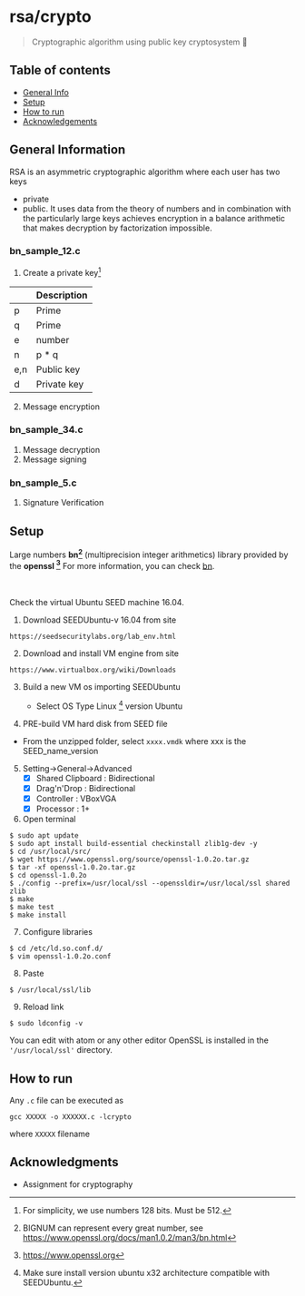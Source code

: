 # rsa/crypto 
 > Cryptographic algorithm using public key cryptosystem :tada:
 

## Table of contents
* [General Info](#general-information)
* [Setup](#setup)
* [How to run](#how-to-run)
* [Acknowledgements](#acknowledgments)

## General Information
RSA is an asymmetric cryptographic algorithm where each user has two keys
* private 
* public.
It uses data from the theory of numbers and in combination with the particularly large keys achieves encryption in 
a balance arithmetic that makes decryption by factorization impossible.

### bn_sample_12.c
1. Create a private key[^4]

|   | Description |
| ------------- | ------------- |
| p  | Prime  |
| q  | Prime  |
| e  | number |
| n  |  p * q |
| e,n  |  Public key |
| d |  Private key |
    

2. Message encryption

### bn_sample_34.c
1. Message decryption
2. Message signing

### bn_sample_5.c
1. Signature Verification

## Setup
Large numbers **bn[^1]** (multiprecision integer arithmetics) library provided by the **openssl [^2]**
For more information, you can check [bn](https://www.openssl.org/docs/man1.0.2/man3/bn.html).

<br><br>
Check the virtual Ubuntu SEED machine 16.04.


1. Download SEEDUbuntu-v 16.04 from site
```
https://seedsecuritylabs.org/lab_env.html
```
2. Download and install VM engine from site
```
https://www.virtualbox.org/wiki/Downloads
```
3. Build a new VM os importing SEEDUbuntu 
   * Select OS Type Linux [^3] version Ubuntu

4. PRE-build VM hard disk from SEED file
  * From the unzipped folder, select ```xxxx.vmdk``` where xxx is the SEED_name_version

5. Setting->General->Advanced 
   - [x] Shared Clipboard : Bidirectional
   - [x] Drag'n'Drop : Bidirectional
   - [x] Controller : VBoxVGA
   - [x] Processor : 1+ 

6. Open terminal
```
$ sudo apt update
$ sudo apt install build-essential checkinstall zlib1g-dev -y
$ cd /usr/local/src/
$ wget https://www.openssl.org/source/openssl-1.0.2o.tar.gz
$ tar -xf openssl-1.0.2o.tar.gz
$ cd openssl-1.0.2o
$ ./config --prefix=/usr/local/ssl --openssldir=/usr/local/ssl shared zlib
$ make
$ make test
$ make install
```

7. Configure libraries
```
$ cd /etc/ld.so.conf.d/
$ vim openssl-1.0.2o.conf
```
8. Paste
```
$ /usr/local/ssl/lib
```
9. Reload link
```
$ sudo ldconfig -v
```
You can edit with atom or any other editor
OpenSSL is installed in the `'/usr/local/ssl'` directory.



## How to run
Any `.c` file can be executed as
```
gcc XXXXX -o XXXXXX.c -lcrypto
```

where `XXXXX` filename




## Acknowledgments
* Assignment for cryptography

[^1]: BIGNUM can represent every great number, see https://www.openssl.org/docs/man1.0.2/man3/bn.html
[^2]: https://www.openssl.org
[^3]: Make sure install version ubuntu x32 architecture compatible with SEEDUbuntu.
[^4]: For simplicity, we use numbers 128 bits. Must be 512.

